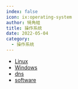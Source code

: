 ```yaml
---
index: false
icon: ix:operating-system
author: 犄角蛙
title: 操作系统
date: 2022-05-04
category:
  - 操作系统
---
```


- [Linux](linux/README.md)
- [Windows](windows/README.md)
- [dns](dns/README.md)
- [software](software/README.md)
